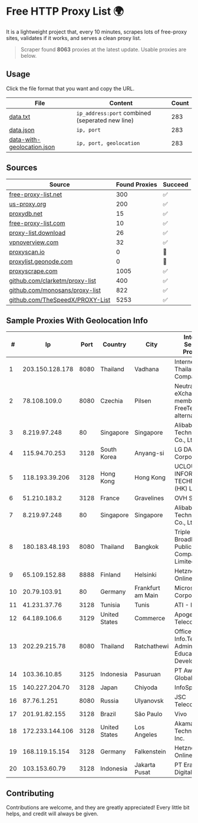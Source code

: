 
# Free HTTP Proxy List 🌍

It is a lightweight project that, every 10 minutes, scrapes lots of free-proxy sites, validates if it works, and serves a clean proxy list.


> Scraper found **8063** proxies at the latest update. Usable proxies are below.

## Usage

Click the file format that you want and copy the URL.


|File|Content|Count|
|----|-------|-----|
|[data.txt](https://raw.githubusercontent.com/themiralay/Proxy-List-World/master/data.txt)|`ip_address:port` combined (seperated new line)|283|
|[data.json](https://raw.githubusercontent.com/themiralay/Proxy-List-World/master/data.json)|`ip, port`|283|
|[data-with-geolocation.json](https://raw.githubusercontent.com/themiralay/Proxy-List-World/master/data-with-geolocation.json)|`ip, port, geolocation`|283|

## Sources

|Source|Found Proxies|Succeed|
|------|-------------|-------|
|[free-proxy-list.net](https://free-proxy-list.net)|300|✅|
|[us-proxy.org](https://www.us-proxy.org)|200|✅|
|[proxydb.net](http://proxydb.net)|15|✅|
|[free-proxy-list.com](https://free-proxy-list.com/?page=&port=&type%5B%5D=http&type%5B%5D=https&up_time=0&search=Search)|10|✅|
|[proxy-list.download](https://www.proxy-list.download/HTTP)|26|✅|
|[vpnoverview.com](https://vpnoverview.com/privacy/anonymous-browsing/free-proxy-servers)|32|✅|
|[proxyscan.io](https://www.proxyscan.io)|0|🚫|
|[proxylist.geonode.com](https://proxylist.geonode.com/api/proxy-list?limit=300&page=1&sort_by=lastChecked&sort_type=desc&protocols=http,https)|0|🚫|
|[proxyscrape.com](https://api.proxyscrape.com/v2/?request=displayproxies&protocol=http&timeout=10000&country=all&ssl=all&anonymity=all)|1005|✅|
|[github.com/clarketm/proxy-list](https://raw.githubusercontent.com/clarketm/proxy-list/master/proxy-list-raw.txt)|400|✅|
|[github.com/monosans/proxy-list](https://raw.githubusercontent.com/monosans/proxy-list/main/proxies/http.txt)|822|✅|
|[github.com/TheSpeedX/PROXY-List](https://raw.githubusercontent.com/TheSpeedX/PROXY-List/master/http.txt)|5253|✅|


## Sample Proxies With Geolocation Info

|#|Ip|Port|Country|City|Internet Service Provider|
|-|--|----|-------|----|-------------------------|
|1|203.150.128.178|8080|Thailand|Vadhana|Internet Thailand Company Ltd|
|2|78.108.109.0|8080|Czechia|Pilsen|Neutral Free eXchange members - FreeTel alternate|
|3|8.219.97.248|80|Singapore|Singapore|Alibaba (US) Technology Co., Ltd.|
|4|115.94.70.253|3128|South Korea|Anyang-si|LG DACOM Corporation|
|5|118.193.39.206|3128|Hong Kong|Hong Kong|UCLOUD INFORMATION TECHNOLOGY (HK) LIMITED|
|6|51.210.183.2|3128|France|Gravelines|OVH SAS|
|7|8.219.97.248|80|Singapore|Singapore|Alibaba (US) Technology Co., Ltd.|
|8|180.183.48.193|8080|Thailand|Bangkok|Triple T Broadband Public Company Limited|
|9|65.109.152.88|8888|Finland|Helsinki|Hetzner Online GmbH|
|10|20.79.103.91|80|Germany|Frankfurt am Main|Microsoft Corporation|
|11|41.231.37.76|3128|Tunisia|Tunis|ATI - ISP|
|12|64.189.106.6|3129|United States|Commerce|Apogee Telecom Inc.|
|13|202.29.215.78|8080|Thailand|Ratchathewi|Office of Info.Tech. Admin. for Educational Development|
|14|103.36.10.85|3125|Indonesia|Pasuruan|PT Awinet Global Mandiri|
|15|140.227.204.70|3128|Japan|Chiyoda|InfoSphere|
|16|87.76.1.251|8080|Russia|Ulyanovsk|JSC Telecom.ru|
|17|201.91.82.155|3128|Brazil|São Paulo|Vivo|
|18|172.233.144.106|3128|United States|Los Angeles|Akamai Technologies, Inc.|
|19|168.119.15.154|3128|Germany|Falkenstein|Hetzner Online GmbH|
|20|103.153.60.79|3128|Indonesia|Jakarta Pusat|PT Era Awan Digital|



## Contributing

Contributions are welcome, and they are greatly appreciated! Every
little bit helps, and credit will always be given.

